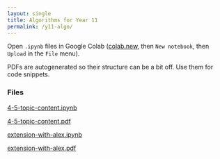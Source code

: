 ```yaml
---
layout: single
title: Algorithms for Year 11
permalink: /y11-algo/
---
```


Open `.ipynb` files in Google Colab ([colab.new](https://colab.new), then `New notebook`, then `Upload` in the `File` menu).

PDFs are autogenerated so their structure can be a bit off. Use them for code snippets.

### Files

[4-5-topic-content.ipynb](/stuff-place/assets/pdf/4-5-topic-content.ipynb)

[4-5-topic-content.pdf](/stuff-place/assets/pdf/4-5-topic-content.pdf)

[extension-with-alex.ipynb](/stuff-place/assets/pdf/extension-with-alex.ipynb)

[extension-with-alex.pdf](/stuff-place/assets/pdf/extension-with-alex.pdf)

